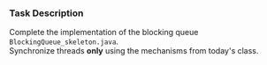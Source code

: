 ### Task Description

Complete the implementation of the blocking queue `BlockingQueue_skeleton.java`.  
Synchronize threads **only** using the mechanisms from today's class.